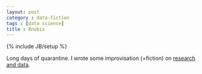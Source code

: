 ```yaml
---
layout: post
category : data-fiction
tags : [data science]
title : Anubis
---
```

{% include JB/setup %}

Long days of quarantine. I wrote some improvisation (=fiction) on [research and data](https://drive.google.com/open?id=1bw2nmrrZLbWBR9a5FliGZVH6XRNjIlbM).
